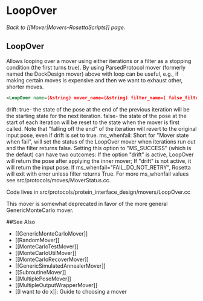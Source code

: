 # LoopOver
*Back to [[Mover|Movers-RosettaScripts]] page.*
## LoopOver

Allows looping over a mover using either iterations or a filter as a stopping condition (the first turns true). By using ParsedProtocol mover (formerly named the DockDesign mover) above with loop can be useful, e.g., if making certain moves is expensive and then we want to exhaust other, shorter moves.

```xml
<LoopOver name=(&string) mover_name=(&string) filter_name=( false_filter &string) iterations=(10 &Integer) drift=(true &bool) ms_whenfail=("MS_SUCCESS" &string) />
```

drift: true- the state of the pose at the end of the previous iteration will be the starting state for the next iteration. false- the state of the pose at the start of each iteration will be reset to the state when the mover is first called. Note that "falling off the end" of the iteration will revert to the original input pose, even if drift is set to true.
ms_whenfail: Short for "Mover state when fail", will set the status of the LoopOver mover when iterations run out and the filter returns false. Setting this option to "MS_SUCCESS" (which is the defaut) can have two outcomes: If the option "drift" is active, LoopOver will return the pose after applying the inner mover; If "drift" is not active, it will return the input pose. If ms_whenfail="FAIL_DO_NOT_RETRY", Rosetta will exit with error unless filter returns True. For more ms_whenfail values see src/protocols/moves/MoverStatus.cc.

Code lives in src/protocols/protein_interface_design/movers/LoopOver.cc

This mover is somewhat deprecated in favor of the more general GenericMonteCarlo mover.


##See Also

* [[GenericMonteCarloMover]]
* [[RandomMover]]
* [[MonteCarloTestMover]]
* [[MonteCarloUtilMover]]
* [[MonteCarloRecoverMover]]
* [[GenericSimulatedAnnealerMover]]
* [[SubroutineMover]]
* [[MultiplePoseMover]]
* [[MultipleOutputWrapperMover]]
* [[I want to do x]]: Guide to choosing a mover
